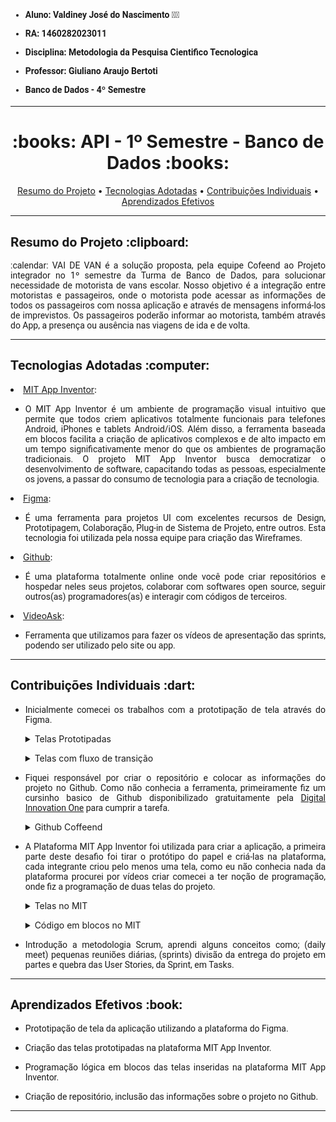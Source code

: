 <html>
<body>
  
<h4 style="font-family:roboto;">
  
- Aluno: Valdiney José do Nascimento :man_student:
- RA: 1460282023011

- Disciplina: Metodologia da Pesquisa Cientifico Tecnologica
- Professor: Giuliano Araujo Bertoti
- Banco de Dados - 4º Semestre

</h4>
  
  --- 
  
<h1 align="center"> :books: API - 1º Semestre - Banco de Dados :books: </h1>
  
<p align="center">
 <a href="#-resumo-do-projeto-clipboard"> Resumo do Projeto</a> •
 <a href="#-tecnologias-adotadas-computer">Tecnologias Adotadas</a> •
 <a href="#-contribuições-individuais-dart">Contribuições Individuais</a> •
 <a href="#-aprendizados-efetivos-book">Aprendizados Efetivos</a>
</p>
  
---
 
 <h2 style="font-family:roboto;"> Resumo do Projeto :clipboard:</h2>
 
   
<p align="justify" style="font-family:roboto;"> :calendar: VAI DE VAN é a solução proposta, pela equipe Cofeend ao Projeto integrador no 1º semestre da Turma de Banco de Dados, para solucionar necessidade de motorista de vans escolar. Nosso objetivo é a integração entre motoristas e passageiros, onde o motorista pode acessar as informações de todos os passageiros com nossa aplicação e através de mensagens informá-los de imprevistos. Os passageiros poderão informar ao motorista, também através do App, a presença ou ausência nas viagens de ida e de volta.</p>

---
 
<h2 style="font-family:roboto;"> Tecnologias Adotadas :computer:</h2>
   


<li><a href="https://appinventor.mit.edu/">MIT App Inventor</a>: </li>
  <ul>
  <li><p align="justify" style="font-family:roboto;"> O MIT App Inventor é um ambiente de programação visual intuitivo que permite que todos criem aplicativos  totalmente funcionais para telefones Android, iPhones e tablets Android/iOS. Além disso, a ferramenta baseada em blocos facilita a criação de aplicativos complexos e de alto impacto em um tempo significativamente menor do que os ambientes de programação tradicionais. O projeto MIT App Inventor busca democratizar o desenvolvimento de software, capacitando todas as pessoas, especialmente os jovens, a passar do consumo de tecnologia para a criação de tecnologia.</p></ul></li>

<li><a href="https://www.figma.com/">Figma</a>:</li>
  <ul>
  <li><p align="justify" style="font-family:roboto;"> É uma ferramenta para projetos UI com excelentes recursos de Design, Prototipagem, Colaboração, Plug-in de Sistema de Projeto, entre outros. Esta tecnologia foi utilizada pela nossa equipe para criação das Wireframes.
  </ul></li>

<li><a href="https://www.dio.me/.">Github</a>: 
  <ul>
  <li><p align="justify" style="font-family:roboto;"> É uma plataforma totalmente online onde você pode criar repositórios e hospedar neles seus projetos, colaborar com softwares open source, seguir outros(as) programadores(as) e interagir com códigos de terceiros.</ul></li>


<li><a href="https://www.videoask.com">VideoAsk</a>: 
  <ul>
  <li><p align="justify" style="font-family:roboto;"> Ferramenta que utilizamos para fazer os vídeos de apresentação das sprints, podendo ser utilizado pelo site ou app.
  </ul></li></p>
  
 ---
 
<h2 style="font-family:roboto;"> Contribuições Individuais :dart:</h2>
  <ul>
  <li><p align="justify" style="font-family:roboto;"> Inicialmente comecei os trabalhos com a prototipação de tela através do Figma.</ul></li></p>
  <ul>
    <details>
    <summary>Telas Prototipadas</summary>
    <br>
    <img style= "borde-radius: 50%;" src="https://github.com/Valdineynascimento/bertoti/blob/main/Metodologia/Imagens/Telas%20figma%20geral.jpg" width="800px; " alt=""/>
    </details></ul>
   <ul>
    <details>
    <summary>Telas com fluxo de transição</summary>
    <br>
    <img style= "borde-radius: 50%;" src="https://github.com/Valdineynascimento/bertoti/blob/main/Metodologia/Imagens/Telas%20figma%20geral%20e%20fluxo.jpg" width="800px; " alt=""/>
    </details></ul>
    
  <ul>
  <li><p align="justify" style="font-family:roboto;"> Fiquei responsável por criar o repositório e colocar as informações do projeto no Github. Como não conhecia a ferramenta, primeiramente fiz um cursinho basico de Github disponibilizado gratuitamente pela <a href="https://www.dio.me/">Digital Innovation One</a> para cumprir a tarefa.</ul></li></p>
  <ul>
    <details>
    <summary>Github Coffeend</summary>
    <br>
    <img style= "borde-radius: 50%;" src="https://github.com/Valdineynascimento/bertoti/blob/main/Metodologia/Imagens/Github%20Coffeend.JPG" width="800px; " alt=""/>
    </details></ul>
  <ul>
  <li><p align="justify" style="font-family:roboto;"> A Plataforma MIT App Inventor foi utilizada para criar a aplicação, a primeira parte deste desafio foi tirar o  protótipo do papel e criá-las na plataforma, cada integrante criou pelo menos uma tela, como eu não conhecia nada da plataforma procurei por vídeos  criar comecei a ter noção de programação, onde fiz a programação de duas telas do projeto.</ul></li></p>
  <ul>
    <details>
    <summary>Telas no MIT</summary>
    <br>
    <img style= "borde-radius: 50%;" src="https://github.com/Valdineynascimento/bertoti/blob/main/Metodologia/Imagens/Telas%20no%20MIT.JPG" width="800px; " alt=""/>
    </details></ul>
    <ul>
    <details>
    <summary>Código em blocos no MIT</summary>
    <br>
    <img style= "borde-radius: 50%;" src="https://github.com/Valdineynascimento/bertoti/blob/main/Metodologia/Imagens/Progamação%20em%20blocos.jpg" width="800px; " alt=""/>
    </details></ul>
  <ul>
  <li><p align="justify" style="font-family:roboto;"> Introdução a metodologia Scrum, aprendi alguns conceitos como; (daily meet) pequenas reuniões diárias, (sprints) divisão da entrega do projeto em partes e quebra das User Stories, da Sprint, em Tasks.</ul></li></p>

---

<h2 style="font-family:roboto;"> Aprendizados Efetivos :book:</h2>   

  <ul>
  <li><p align="justify" style="font-family:roboto;"> Prototipação de tela da aplicação utilizando a plataforma do Figma.</ul></li></p>
  <ul>
  <li><p align="justify" style="font-family:roboto;"> Criação das telas prototipadas na plataforma MIT App Inventor.</ul></li></p>
  <ul>
  <li><p align="justify" style="font-family:roboto;"> Programação lógica em blocos das telas inseridas na plataforma MIT App Inventor.</ul></li></p>
  <ul>
  <li><p align="justify" style="font-family:roboto;"> Criação de repositório, inclusão das informações sobre o projeto no Github.</ul></li></p>

 ---
 
<html>
<body>
